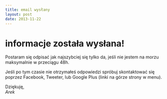 ```yaml
---
title: email wysłany
layout: post
date: 2013-11-22
---
```


informacje została wysłana!
=====================

Postaram się odpisać jak najszybciej się tylko da, jeśli nie jestem na morzu maksymalnie w przeciągu 48h.

Jeśli po tym czasie nie otrzymałeś odpowiedzi spróbuj skontaktować się poprzez Facebook, Tweeter, lub Google Plus (linki na górze strony w menu).
 
Dziękuję,  
*Arek*